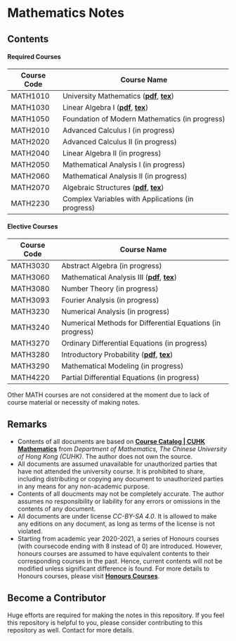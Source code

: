 # Mathematics Notes
## Contents
#### Required Courses
| Course Code | Course Name |
| --- | --- |
| MATH1010 | University Mathematics (**[pdf](pdf/math1010.pdf)**, **[tex](tex/math1010.tex)**) |
| MATH1030 | Linear Algebra I (**[pdf](pdf/math1030.pdf)**, **[tex](tex/math1030.tex)**) |
| MATH1050 | Foundation of Modern Mathematics (in progress) |
| MATH2010 | Advanced Calculus I (in progress) |
| MATH2020 | Advanced Calculus II (in progress) |
| MATH2040 | Linear Algebra II (in progress) |
| MATH2050 | Mathematical Analysis I (in progress) |
| MATH2060 | Mathematical Analysis II (in progress) |
| MATH2070 | Algebraic Structures (**[pdf](pdf/math2070.pdf)**, **[tex](tex/math2070.tex)**) |
| MATH2230 | Complex Variables with Applications (in progress) |
#### Elective Courses
| Course Code | Course Name |
| --- | --- |
| MATH3030 | Abstract Algebra (in progress) |
| MATH3060 | Mathematical Analysis III (**[pdf](pdf/math3060.pdf)**, **[tex](tex/math3060.tex)**) |
| MATH3080 | Number Theory (in progress) |
| MATH3093 | Fourier Analysis (in progress) |
| MATH3230 | Numerical Analysis (in progress) |
| MATH3240 | Numerical Methods for Differential Equations (in progress) |
| MATH3270 | Ordinary Differential Equations (in progress) |
| MATH3280 | Introductory Probability (**[pdf](pdf/math3280.pdf)**, **[tex](tex/math3280.tex)**) |
| MATH3290 | Mathematical Modeling (in progress) |
| MATH4220 | Partial Differential Equations (in progress) |

Other MATH courses are not considered at the moment due to lack of course material or necessity of making notes.

## Remarks
- Contents of all documents are based on [**Course Catalog | CUHK Mathematics**](https://www.math.cuhk.edu.hk/course) from *Department of Mathematics, The Chinese University of Hong Kong (CUHK)*. The author does not own the source.
- All documents are assumed unavailable for unauthorized parties that have not attended the university course. It is prohibited to share, including distributing or copying any document to unauthorized parties in any means for any non-academic purpose.
- Contents of all doucments may not be completely accurate. The author assumes no responsibility or liability for any errors or omissions in the contents of any document.
- All documents are under license *CC-BY-SA 4.0*. It is allowed to make any editions on any document, as long as terms of the license is not violated.
- Starting from academic year 2020-2021, a series of Honours courses (with coursecode ending with 8 instead of 0) are introduced. However, honours courses are assumed to have equivalent contents to their corresponding courses in the past. Hence, current contents will not be modified unless significant difference is found. For more details to Honours courses, please visit [**Honours Courses**](https://www.math.cuhk.edu.hk/undergraduates/honours-courses).

## Become a Contributor
Huge efforts are required for making the notes in this repository. If you feel this repository is helpful to you, please consider contributing to this repository as well. Contact for more details.